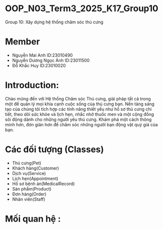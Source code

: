# OOP_N03_Term3_2025_K17_Group10
Group 10: Xây dựng hệ thống chăm sóc thú cưng
# Member
- Nguyễn Mai Anh ID:23010490
- Nguyễn Dương Ngọc Ánh ID:23011500
- Đỗ Khắc Huy ID:23010020

# Introduction: 
Chào mừng đến với Hệ thống Chăm sóc Thú cưng, giải pháp tất cả trong một để quản lý mọi khía cạnh cuộc sống của thú cưng bạn. Nền tảng sáng tạo của chúng tôi tích hợp các tính năng thiết yếu như hồ sơ thú cưng chi tiết, theo dõi sức khỏe và lịch hẹn, nhắc nhở thuốc men và một cộng đồng sôi động dành cho những người yêu thú cưng. Khám phá một cách thông minh hơn, đơn giản hơn để chăm sóc những người bạn động vật quý giá của bạn.
# Các đối tượng (Classes)
- Thú cưng(Pet)
- Khách hàng(Customer)
- Dịch vụ(Service)
- Lịch hẹn(Appointment)
- Hồ sơ bệnh án(MedicalRecord)
- Sản phẩm(Product)
- Đơn hàng(Order)
- Nhân viên(Staff)
# Mối quan hệ :

